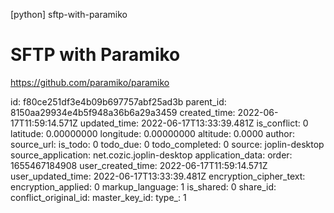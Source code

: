 [python] sftp-with-paramiko

# SFTP with Paramiko

https://github.com/paramiko/paramiko



id: f80ce251df3e4b09b697757abf25ad3b
parent_id: 8150aa29934e4b5f948a36b6a29a3459
created_time: 2022-06-17T11:59:14.571Z
updated_time: 2022-06-17T13:33:39.481Z
is_conflict: 0
latitude: 0.00000000
longitude: 0.00000000
altitude: 0.0000
author: 
source_url: 
is_todo: 0
todo_due: 0
todo_completed: 0
source: joplin-desktop
source_application: net.cozic.joplin-desktop
application_data: 
order: 1655467184908
user_created_time: 2022-06-17T11:59:14.571Z
user_updated_time: 2022-06-17T13:33:39.481Z
encryption_cipher_text: 
encryption_applied: 0
markup_language: 1
is_shared: 0
share_id: 
conflict_original_id: 
master_key_id: 
type_: 1
